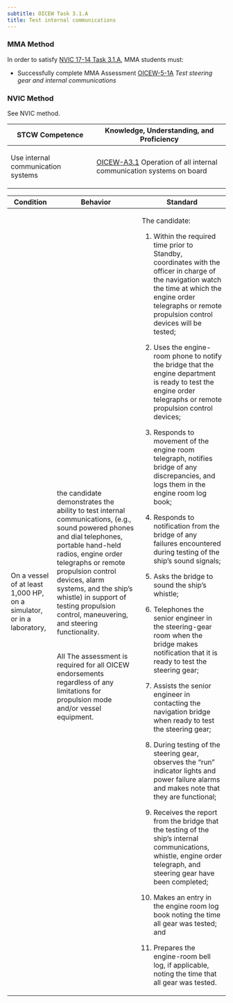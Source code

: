 ```yaml
---
subtitle: OICEW Task 3.1.A 
title: Test internal communications
---
```



### MMA Method

In order to satisfy  [NVIC 17-14  Task  3.1.A]({{site.baseurl}}/assets/images/nvic-17-14.pdf), MMA students must:

* Successfully complete MMA Assessment [OICEW-5-1A]({{site.baseurl}}/assessments/Engine/OICEW-5-1A) *Test steering gear and internal communications*


### NVIC Method

<a onclick="togglevisibility('nvic_methods')" >See NVIC method.</a>

<div id='nvic_methods' class='hide'>

<table>
<thead>
<tr>
<th class='forty'> STCW Competence </th>
<th class='sixty'> Knowledge, Understanding, and Proficiency </th>
</tr>
</thead>




<tbody>
<tr><td markdown='1'>

Use internal communication systems

</td><td markdown='1'>

[OICEW-A3.1](../../tables/31.html#OICEW-A3.1) Operation of all internal communication systems on board

</td></tr>


</tbody>
</table>


<table>
<thead>
<tr><th class='twenty'>  Condition </th><th class='twenty'> Behavior </th><th  class='sixty'>Standard </th></tr>
</thead>
<tbody >



<tr><td markdown='1'>

On a vessel of at least 1,000 HP, on a simulator, or in a laboratory,

</td><td markdown='1'>

the candidate demonstrates the ability to test internal communications, (e.g., sound powered phones and dial telephones, portable hand-held radios, engine order telegraphs or remote propulsion control devices, alarm systems, and the ship’s whistle) in support of testing propulsion control, maneuvering, and steering functionality.

<br>

<div class="tooltip">All
<span class="tooltiptext">
The assessment is required for all OICEW endorsements regardless of any limitations for propulsion mode and/or vessel equipment.
</span>
</div>


</td><td markdown='1'>

The candidate: 

1. Within the required time prior to Standby, coordinates with the officer in charge of the navigation watch the time at which the engine order telegraphs or remote propulsion control devices will be tested; 

2. Uses the engine-room phone to notify the bridge that the engine department is ready to test the engine order telegraphs or remote propulsion control devices; 

3. Responds to movement of the engine room telegraph, notifies bridge of any discrepancies, and logs them in the engine room log book; 

4. Responds to notification from the bridge of any failures encountered during testing of the ship’s sound signals; 

5. Asks the bridge to sound the ship’s whistle; 

6. Telephones the senior engineer in the steering-gear room when the bridge makes notification that it is ready to test the steering gear; 

7. Assists the senior engineer in contacting the navigation bridge when ready to test the steering gear; 

8. During testing of the steering gear, observes the “run” indicator lights and power failure alarms and makes note that they are functional; 

9. Receives the report from the bridge that the testing of the ship’s internal communications, whistle, engine order telegraph, and steering gear have been completed; 

10. Makes an entry in the engine room log book noting the time all gear was tested; and 

11. Prepares the engine-room bell log, if applicable, noting the time that all gear was tested.

</td></tr>
</tbody>
</table>
</div>
